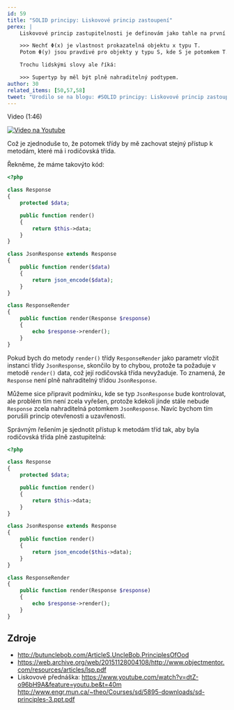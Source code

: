 ```yaml
---
id: 59
title: "SOLID principy: Liskovové princip zastoupení"
perex: |
    Liskovové princip zastupitelnosti je definovám jako tahle na první podhled děsivá rovnice:

    >>> Nechť Φ(x) je vlastnost prokazatelná objektu x typu T.
    Potom Φ(y) jsou pravdivé pro objekty y typu S, kde S je potomkem T.

    Trochu lidskými slovy ale říká:

    >>> Supertyp by měl být plně nahraditelný podtypem.
author: 30
related_items: [50,57,58]
tweet: "Urodilo se na blogu: #SOLID principy: Liskovové princip zastoupení"
---
```


Video (1:46)

[![Video na Youtube](/assets/images/posts/2018/solid-3/youtube.png)](http://www.youtube.com/watch?v=mXGB_hC5084)

Což je zjednoduše to, že potomek třídy by mě zachovat stejný přístup k metodám, které má i rodičovská třída.

Řekněme, že máme takovýto kód:

```php
<?php

class Response
{
    protected $data;

    public function render()
    {
        return $this->data;
    }
}

class JsonResponse extends Response
{
    public function render($data)
    {
        return json_encode($data);
    }
}

class ResponseRender
{
    public function render(Response $response)
    {
        echo $response->render();
    }
}
```

Pokud bych do metody ```render()``` třídy ```ResponseRender``` jako parametr vložit instanci třídy ```JsonResponse```, skončilo by to chybou, protože ta požaduje v metodě ```render()``` data, což její rodičovská třída nevyžaduje. To znamená, že ```Response``` není plně nahraditelný třídou ```JsonResponse```.

Můžeme sice připravit podmínku, kde se typ ```JsonResponse``` bude kontrolovat, ale problém tím není zcela vyřešen, protože kdekoli jinde stále nebude ```Response``` zcela nahraditelná potomkem ```JsonResponse```. Navíc bychom tím porušili princip otevřenosti a uzavřenosti.

Správným řešením je sjednotit přístup k metodám tříd tak, aby byla rodičovská třída plně zastupitelná:

```php
<?php

class Response
{
    protected $data;

    public function render()
    {
        return $this->data;
    }
}

class JsonResponse extends Response
{
    public function render()
    {
        return json_encode($this->data);
    }
}

class ResponseRender
{
    public function render(Response $response)
    {
        echo $response->render();
    }
}
```

## Zdroje

- http://butunclebob.com/ArticleS.UncleBob.PrinciplesOfOod
- https://web.archive.org/web/20151128004108/http://www.objectmentor.com/resources/articles/lsp.pdf
- Liskovové přednáška: https://www.youtube.com/watch?v=dtZ-o96bH9A&feature=youtu.be&t=40m
http://www.engr.mun.ca/~theo/Courses/sd/5895-downloads/sd-principles-3.ppt.pdf